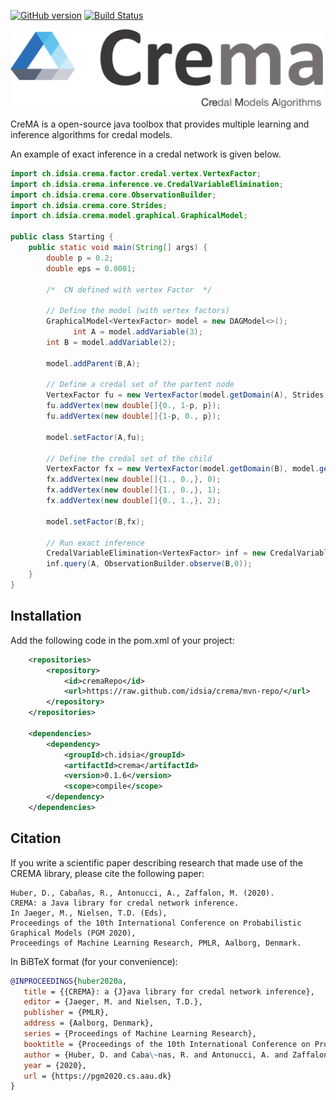 [![GitHub version](https://badge.fury.io/gh/idsia%2Fcrema.svg)](https://badge.fury.io/gh/idsia%2Fcrema)
[![Build Status](https://travis-ci.org/IDSIA/crema.svg?branch=master)](https://travis-ci.org/IDSIA/crema)


<img src="./docs/_static/img/logo.png" alt="Crema" width="500"/>

CreMA is a open-source java toolbox that provides multiple
learning and inference algorithms for credal models.

An example of exact inference in a credal network is given below.

```java
import ch.idsia.crema.factor.credal.vertex.VertexFactor;
import ch.idsia.crema.inference.ve.CredalVariableElimination;
import ch.idsia.crema.core.ObservationBuilder;
import ch.idsia.crema.core.Strides;
import ch.idsia.crema.model.graphical.GraphicalModel;

public class Starting {
    public static void main(String[] args) {
        double p = 0.2;
        double eps = 0.0001;

        /*  CN defined with vertex Factor  */

        // Define the model (with vertex factors)
        GraphicalModel<VertexFactor> model = new DAGModel<>();
              int A = model.addVariable(3);
        int B = model.addVariable(2);
        
        model.addParent(B,A);

        // Define a credal set of the partent node
        VertexFactor fu = new VertexFactor(model.getDomain(A), Strides.empty());
        fu.addVertex(new double[]{0., 1-p, p});
        fu.addVertex(new double[]{1-p, 0., p});
        
        model.setFactor(A,fu);

        // Define the credal set of the child
        VertexFactor fx = new VertexFactor(model.getDomain(B), model.getDomain(A));
        fx.addVertex(new double[]{1., 0.,}, 0);
        fx.addVertex(new double[]{1., 0.,}, 1);
        fx.addVertex(new double[]{0., 1.,}, 2);

        model.setFactor(B,fx);

        // Run exact inference
        CredalVariableElimination<VertexFactor> inf = new CredalVariableElimination<>(model);
        inf.query(A, ObservationBuilder.observe(B,0));
    }
}
``` 

## Installation

Add the following code in the  pom.xml of your project:

```xml
    <repositories>
        <repository>
            <id>cremaRepo</id>
            <url>https://raw.github.com/idsia/crema/mvn-repo/</url>
        </repository>
    </repositories>

    <dependencies>
        <dependency>
            <groupId>ch.idsia</groupId>
            <artifactId>crema</artifactId>
            <version>0.1.6</version>
            <scope>compile</scope>
        </dependency>
    </dependencies>
```

## Citation

If you write a scientific paper describing research that made use of the CREMA library, please cite the following paper:

```
Huber, D., Cabañas, R., Antonucci, A., Zaffalon, M. (2020).
CREMA: a Java library for credal network inference.
In Jaeger, M., Nielsen, T.D. (Eds), 
Proceedings of the 10th International Conference on Probabilistic Graphical Models (PGM 2020), 
Proceedings of Machine Learning Research, PMLR, Aalborg, Denmark.
```

In BiBTeX format (for your convenience):

```bibtex
@INPROCEEDINGS{huber2020a,
   title = {{CREMA}: a {J}ava library for credal network inference},
   editor = {Jaeger, M. and Nielsen, T.D.},
   publisher = {PMLR},
   address = {Aalborg, Denmark},
   series = {Proceedings of Machine Learning Research},
   booktitle = {Proceedings of the 10th International Conference on Probabilistic Graphical Models ({PGM} 2020)},
   author = {Huber, D. and Caba\~nas, R. and Antonucci, A. and Zaffalon, M.},
   year = {2020},
   url = {https://pgm2020.cs.aau.dk}
}
```
